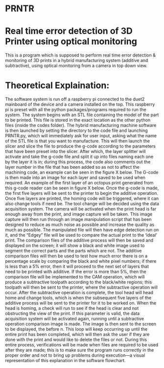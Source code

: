# PRNTR
# Real time error detection of 3D Printer using optical monitoring 

This is a program which is supposed to perform real time error detection &amp; monitoring of 3D prints in a hybrid manufacturing system (additive and subtractive), using optical monitoring from a camera in top down view.


# Theoretical Explaination:	
The software system is run off a raspberry pi connected to the duet2 mainboard of the device and a camera installed on the top. This raspberry pi is preset with all the python packages/programs required to run the system.
The system begins with an STL file containing the model of the part to be printed. This file is stored in the exact location as the other python files (inside the codes folder). The hybrid manufacturing machine software is then launched by setting the directory to the code file and launching PRNTR.py, which will immediately ask for user input, asking what the name of the STL file is that you want to manufacture. This will then launch the slicer and slice the file to produce the g-code according to the parameters that have been preset into the slicer. After which, the layer splitter will activate and take the g-code file and split it up into files naming each one by the layer it is in; during this process, the code also comments out the layer number in the file that has been added so as not to affect the machining code, an example can be seen in the figure X below. The G-code is then made into an image for each layer and saved to be used when required. An example of the first layer of an octopus print generated from this g-code reader can be seen in figure X below.
Once the g-code is made, the first five layers will be sent to the printer to begin the additive operation. Once five layers are printed, the homing code will be triggered, where it can also change tools if need be. The tool change will be decided using the data acquisition system. The camera will be activated when the print head is far enough away from the print, and image capture will be taken. This image capture will then run through an image manipulation script that has been designed to reduce as much noise as possible and increase the quality as much as possible. The manipulated file will then have edge detection run on it, and the “Edgey” file will be used to compare the actual print to the ‘ideal’ print. The comparison files of the additive process will then be saved and displayed on the screen; it will show a black and white image used to segment the correct parts and the parts which are not. The additive comparison files will then be used to test how much error there is on a percentage scale by comparing the black and white pixel numbers; if there is less than a 5% error, then it will proceed to the next set of layers that need to be printed with additive. If the error is more than 5%, then the comparison file will be implemented to the CAM operation, which will produce a subtractive toolpath according to the black/white regions; this toolpath will then be sent to the printer, where the subtractive operation will occur. After the subtractive operation is complete, the tool head will head home and change tools, which is when the subsequent five layers of the additive process will be sent to the printer for it to be worked on. When the head is homing, a check will run to see if the head is clear and not obstructing the view of the print. If this parameter is valid, the data acquisition system will be activated again, running until a subtractive operation comparison image is made. The image is then sent to the screen to be displayed, the before n. This loop will keep occurring up until the entire print has been completed, which will then ask the user if they are done with the print and would like to delete the files or not. During this entire process, verifications will be made when files are required to be used after they are made; this is to make sure the program runs correctly in the proper order and not to bring up problems during execution—a visual representation of this explanation in the software flowchart.
